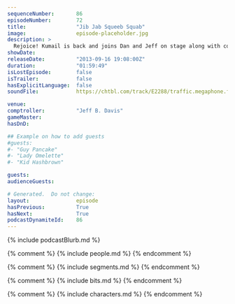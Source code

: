 ```yaml
---
sequenceNumber:       86
episodeNumber:        72
title:                "Jib Jab Squeeb Squab"
image:                episode-placeholder.jpg
description: >
  Rejoice! Kumail is back and joins Dan and Jeff on stage along with comedians John Roy, James Adomian and the entire front row.
showDate:             
releaseDate:          "2013-09-16 19:08:00Z"
duration:             "01:59:49"
isLostEpisode:        false
isTrailer:            false
hasExplicitLanguage:  false
soundFile:            https://chtbl.com/track/E2288/traffic.megaphone.fm/STA8798524951.mp3?updated=1555610463

venue:                
comptroller:          "Jeff B. Davis"
gameMaster:           
hasDnD:               

## Example on how to add guests
#guests:
#- "Guy Pancake"
#- "Lady Omelette"
#- "Kid Hashbrown"

guests:
audienceGuests:

# Generated.  Do not change:
layout:               episode
hasPrevious:          True
hasNext:              True
podcastDynamiteId:    86
---
```


{% include podcastBlurb.md %}

{% comment %}
{% include people.md %}
{% endcomment %}

{% comment %}
{% include segments.md %}
{% endcomment %}

{% comment %}
{% include bits.md %}
{% endcomment %}

{% comment %}
{% include characters.md %}
{% endcomment %}
